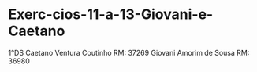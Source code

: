 # Exerc-cios-11-a-13-Giovani-e-Caetano
1°DS
Caetano Ventura Coutinho RM: 37269
Giovani Amorim de Sousa RM: 36980
